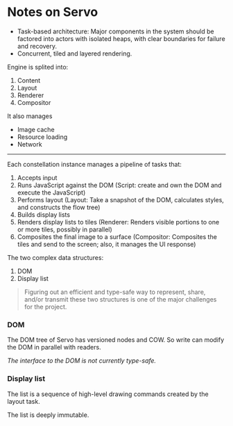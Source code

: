 Notes on Servo
====

* Task-based architecture: Major components in the system should be factored into actors with isolated heaps, with clear boundaries for failure and recovery.
* Concurrent, tiled and layered rendering.

Engine is splited into:

1. Content
2. Layout
3. Renderer
4. Compositor

It also manages

* Image cache
* Resource loading
* Network

---

Each constellation instance manages a pipeline of tasks that:

1. Accepts input
2. Runs JavaScript against the DOM (Script: create and own the DOM and execute the JavaScript)
3. Performs layout (Layout: Take a snapshot of the DOM, calculates styles, and constructs the flow tree)
4. Builds display lists
5. Renders display lists to tiles (Renderer: Renders visible portions to one or more tiles, possibly in parallel)
6. Composites the final image to a surface (Compositor: Composites the tiles and send to the screen; also, it manages the UI response)

The two complex data structures:

1. DOM
2. Display list

> Figuring out an efficient and type-safe way to represent, share, and/or transmit these two structures is one of the major challenges for the project.

### DOM
The DOM tree of Servo has versioned nodes and COW. So write can modify the DOM in parallel with readers.

*The interface to the DOM is not currently type-safe.*

### Display list
The list is a sequence of high-level drawing commands created by the layout task.

The list is deeply immutable.



